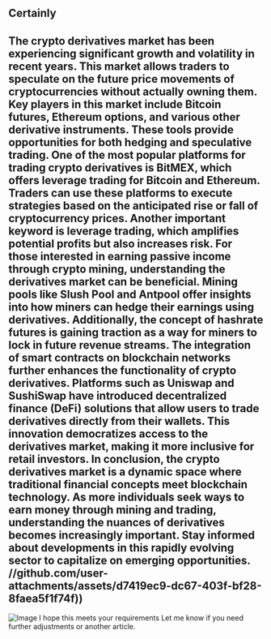 Certainly
---
The **crypto derivatives market** has been experiencing significant growth and volatility in recent years. This market allows traders to speculate on the future price movements of cryptocurrencies without actually owning them. Key players in this market include **Bitcoin futures**, **Ethereum options**, and various other derivative instruments. These tools provide opportunities for both hedging and speculative trading.
One of the most popular platforms for trading crypto derivatives is **BitMEX**, which offers leverage trading for Bitcoin and Ethereum. Traders can use these platforms to execute strategies based on the anticipated rise or fall of cryptocurrency prices. Another important keyword is **leverage trading**, which amplifies potential profits but also increases risk. 
For those interested in earning passive income through crypto mining, understanding the derivatives market can be beneficial. Mining pools like **Slush Pool** and **Antpool** offer insights into how miners can hedge their earnings using derivatives. Additionally, the concept of **hashrate futures** is gaining traction as a way for miners to lock in future revenue streams.
The integration of **smart contracts** on blockchain networks further enhances the functionality of crypto derivatives. Platforms such as **Uniswap** and **SushiSwap** have introduced decentralized finance (DeFi) solutions that allow users to trade derivatives directly from their wallets. This innovation democratizes access to the derivatives market, making it more inclusive for retail investors.
In conclusion, the **crypto derivatives market** is a dynamic space where traditional financial concepts meet blockchain technology. As more individuals seek ways to earn money through **mining** and trading, understanding the nuances of derivatives becomes increasingly important. Stay informed about developments in this rapidly evolving sector to capitalize on emerging opportunities.
 //github.com/user-attachments/assets/d7419ec9-dc67-403f-bf28-8faea5f1f74f))
--- 

![Image](https://github.com/user-attachments/assets/4a25d116-2220-4385-b08e-f287af8fcbc4)
I hope this meets your requirements Let me know if you need further adjustments or another article.
